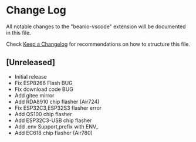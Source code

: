 # Change Log

All notable changes to the "beanio-vscode" extension will be documented in this file.

Check [Keep a Changelog](http://keepachangelog.com/) for recommendations on how to structure this file.

## [Unreleased]

- Initial release
- Fix ESP8266 Flash BUG
- Fix download code BUG
- Add gitee mirror
- Add RDA8910 chip flasher (Air724)
- Fix ESP32C3,ESP32S3 flasher error
- Add QS100 chip flasher
- Add ESP32C3-USB chip flasher
- Add .env Support,prefix with ENV_
- Add EC618 chip flasher (Air780)

